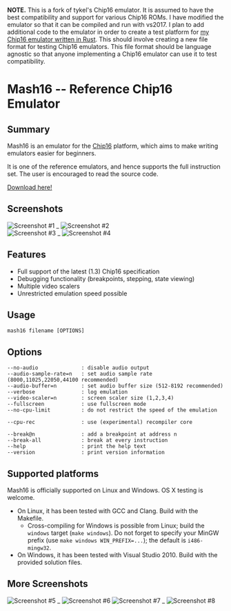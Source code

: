 **NOTE.** This is a fork of tykel's Chip16 emulator. It is assumed to have the best compatibility and support for various Chip16 ROMs. I have modified the emulator so that it can be compiled and run with vs2017. I plan to add additional code to the emulator in order to create a test platform for [my Chip16 emulator written in Rust](https://github.com/scottwillmoore/chip16). This should involve creating a new file format for testing Chip16 emulators. This file format should be language agnostic so that anyone implementing a Chip16 emulator can use it to test compatibility.

# Mash16 -- Reference Chip16 Emulator

## Summary

Mash16 is an emulator for the [Chip16](http://github.com/tykel/chip16) platform, which aims to make writing
emulators easier for beginners.

It is one of the reference emulators, and hence supports the full instruction set.
The user is encouraged to read the source code.

[Download here!](https://github.com/tykel/mash16/releases/latest)

## Screenshots

![Screenshot #1](http://i.imgur.com/hIDyxMAm.png) _ ![Screenshot #2](http://i.imgur.com/v6Y9fg1m.png)    
![Screenshot #3](http://i.imgur.com/ltCzAk4m.png) _ ![Screenshot #4](http://i.imgur.com/NJHhTKDm.png)

## Features

- Full support of the latest (1.3) Chip16 specification
- Debugging functionality (breakpoints, stepping, state viewing)
- Multiple video scalers
- Unrestricted emulation speed possible

## Usage
    mash16 filename [OPTIONS]

## Options
    --no-audio              : disable audio output
    --audio-sample-rate=n   : set audio sample rate (8000,11025,22050,44100 recommended)
    --audio-buffer=n        : set audio buffer size (512-8192 recommended)
    --verbose               : log emulation
    --video-scaler=n        : screen scaler size (1,2,3,4)
    --fullscreen            : use fullscreen mode
    --no-cpu-limit          : do not restrict the speed of the emulation

    --cpu-rec               : use (experimental) recompiler core

    --break@n               : add a breakpoint at address n
    --break-all             : break at every instruction
    --help                  : print the help text
    --version               : print version information
    
## Supported platforms

Mash16 is officially supported on Linux and Windows. OS X testing is welcome.
- On Linux, it has been tested with GCC and Clang. Build with the Makefile.
  - Cross-compiling for Windows is possible from Linux; build the `windows` target (`make windows`).
    Do not forget to specify your MinGW prefix (use `make windows WIN_PREFIX=...`); the default is `i486-mingw32`.
- On Windows, it has been tested with Visual Studio 2010. Build with the provided solution files.

## More Screenshots

![Screenshot #5](http://i.imgur.com/EpVg5Nbm.png) _ ![Screenshot #6](http://i.imgur.com/zIfy3mtm.png)
![Screenshot #7](http://i.imgur.com/rVa3UKLm.png) _ ![Screenshot #8](http://i.imgur.com/KRpuCQem.png)
